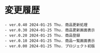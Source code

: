 # 変更履歴

	- ver.0.40 2024-01-25 Thu. 商品更新処理
	- ver.0.30 2024-01-25 Thu. 商品更新画面表示
	- ver.0.20 2024-01-25 Thu. 商品登録
	- ver.0.10 2024-01-25 Thu. 商品一覧画面表示
	- ver.0.00 2024-01-25 Thu. プロジェクト初版
